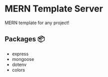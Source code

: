 # MERN Template Server
MERN template for any project!

## Packages 📦
- express
- mongoose
- dotenv
- colors